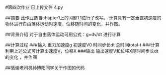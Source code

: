 #第四次作业
已上传文件 4.py

##摘要
此作业选自chapter1上的习题1.1进行了改写。
计算具有一定垂直初速度的物体进行自由落体运动时速度，位移随时间的变化，并作图。

##背景介绍
对于自由落体运动可用公式：g=dv/dt 进行计算

##计算过程
###输入
重力加速度g
初速度V0
时间步长dt
总时间total-t
###计算
利用上述公式可计算出速度V，位移X
###输出
输出速度V和位移X随时间步长dt的变化 ，并作图


##感谢老司机孙博阳同学关于作图的代码
